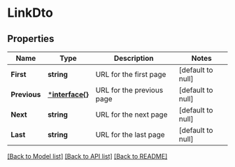 # LinkDto

## Properties
Name | Type | Description | Notes
------------ | ------------- | ------------- | -------------
**First** | **string** | URL for the first page | [default to null]
**Previous** | [***interface{}**](interface{}.md) | URL for the previous page | [default to null]
**Next** | **string** | URL for the next page | [default to null]
**Last** | **string** | URL for the last page | [default to null]

[[Back to Model list]](../README.md#documentation-for-models) [[Back to API list]](../README.md#documentation-for-api-endpoints) [[Back to README]](../README.md)

